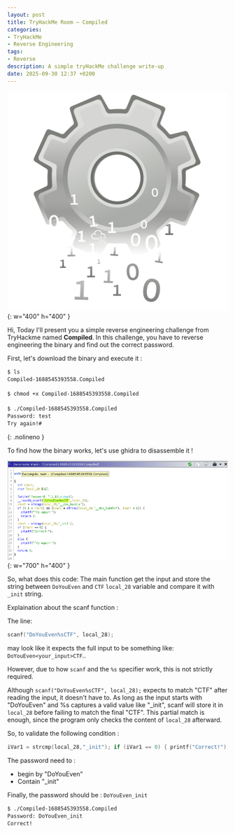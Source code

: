 ```yaml
---
layout: post
title: TryHackMe Room — Compiled
categories:
- TryHackMe
- Reverse Engineering
tags:
- Reverse
description: A simple tryHackMe challenge write-up
date: 2025-09-30 12:37 +0200
---
```

![alt text](/assets/img/posts/tryhackme-room-compiled/logo.svg){: w="400" h="400" }

Hi, Today I'll present you a simple reverse engineering challenge from TryHackme named **Compiled**.
In this challenge, you have to reverse engineering the binary and find out the correct password.

First, let's download the binary and execute it :

```bash
$ ls
Compiled-1688545393558.Compiled

$ chmod +x Compiled-1688545393558.Compiled  

$ ./Compiled-1688545393558.Compiled 
Password: test
Try again!# 
```
{: .nolineno }

To find how the binary works, let's use ghidra to disassemble it !

![alt text](/assets/img/posts/tryhackme-room-compiled/ghidra.png){: w="700" h="400" }

So, what does this code: 
The main function get the input and store the string between `DoYouEven` and `CTF` `local_28` variable and compare it with `_init` string.

Explaination about the scanf function : 

The line:

```c
scanf("DoYouEven%sCTF", local_28);
```

may look like it expects the full input to be something like: `DoYouEven<your_input>CTF`..

However, due to how `scanf` and the `%s` specifier work, this is not strictly required.

Although `scanf("DoYouEven%sCTF", local_28);` expects to match "CTF" after reading the input, it doesn't have to. 
As long as the input starts with "DoYouEven" and %s captures a valid value like "_init", scanf will store it in `local_28` before failing to match the final "CTF". This partial match is enough, since the program only checks the content of `local_28` afterward.

So, to validate the following condition :
```c
iVar1 = strcmp(local_28,"_init"); if (iVar1 == 0) { printf("Correct!"); }
```

The password need to :
- begin by "DoYouEven"
- Contain "_init"   


Finally, the password should be : `DoYouEven_init`

```bash
$ ./Compiled-1688545393558.Compiled
Password: DoYouEven_init
Correct!
```

